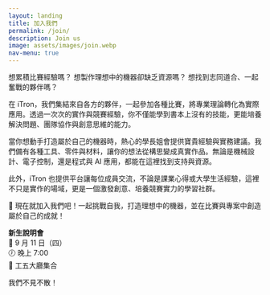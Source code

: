 ```yaml
---
layout: landing
title: 加入我們
permalink: /join/
description: Join us
image: assets/images/join.webp
nav-menu: true
---
```

想累積比賽經驗嗎？
想製作理想中的機器卻缺乏資源嗎？
想找到志同道合、一起奮戰的夥伴嗎？

在 iTron，我們集結來自各方的夥伴，一起參加各種比賽，將專業理論轉化為實際應用。透過一次次的實作與競賽經驗，你不僅能學到書本上沒有的技能，更能培養解決問題、團隊協作與創意思維的能力。

當你想動手打造屬於自己的機器時，熱心的學長姐會提供寶貴經驗與實務建議。我們備有各種工具、零件與材料，讓你的想法從構思變成真實作品。無論是機械設計、電子控制，還是程式與 AI 應用，都能在這裡找到支持與資源。

此外，iTron 也提供平台讓每位成員交流，不論是課業心得或大學生活經驗，這裡不只是實作的場域，更是一個激發創意、培養競賽實力的學習社群。

📢 現在就加入我們吧！一起挑戰自我，打造理想中的機器，並在比賽與專案中創造屬於自己的成就！

**新生說明會**  
📅 9 月 11 日（四）  
🕖 晚上 7:00  
📍 工五大廳集合  

我們不見不散！
